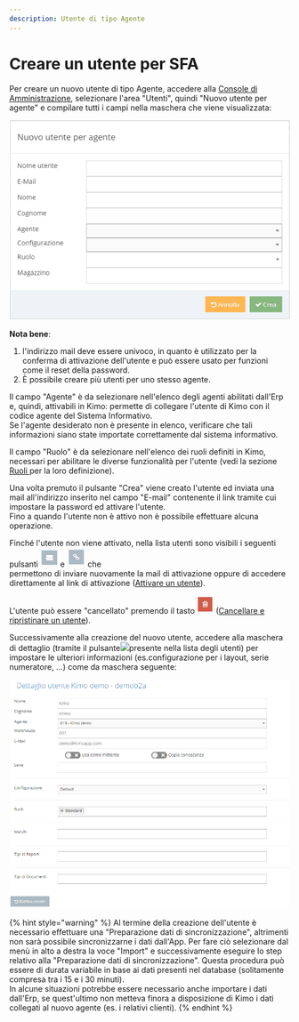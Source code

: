 ```yaml
---
description: Utente di tipo Agente
---
```


# Creare un utente per SFA

Per creare un nuovo utente di tipo Agente, accedere alla [Console di Amministrazione](../../../introduzione/moduli/console-admin.md), selezionare l'area "Utenti", quindi "Nuovo utente per agente" e compilare tutti i campi nella maschera che viene visualizzata:

![](../../../.gitbook/assets/nuovo-agente.png)

**Nota bene**: 

1. l'indirizzo mail deve essere univoco, in quanto è utilizzato per la conferma di attivazione dell'utente e può essere usato per funzioni come il reset della password.
2. È possibile creare più utenti per uno stesso agente.

Il campo "Agente" è da selezionare nell'elenco degli agenti abilitati dall'Erp e, quindi, attivabili in Kimo: permette di collegare l'utente di Kimo con il codice agente del Sistema Informativo.  
Se l'agente desiderato non è presente in elenco, verificare che tali informazioni siano state importate correttamente dal sistema informativo.

Il campo "Ruolo" è da selezionare nell'elenco dei ruoli definiti in Kimo, necessari per abilitare le diverse funzionalità per l'utente \(vedi la sezione [Ruoli ](../../ruoli.md)per la loro definizione\).

Una volta premuto il pulsante "Crea" viene creato l'utente ed inviata una mail all'indirizzo inserito nel campo "E-mail" contenente il link tramite cui impostare la password ed attivare l'utente.  
Fino a quando l'utente non è attivo non è possibile effettuare alcuna operazione.

Finché l'utente non viene attivato, nella lista utenti sono visibili i seguenti pulsanti ![](../../../.gitbook/assets/image%20%2821%29.png) e ![](../../../.gitbook/assets/image%20%2814%29.png) che  
permettono di inviare nuovamente la mail di attivazione oppure di accedere direttamente al link di attivazione \([Attivare un utente](../attivazione-di-un-utente.md)\).

L'utente può essere "cancellato" premendo il tasto ![](../../../.gitbook/assets/delete.PNG) \([Cancellare e ripristinare un utente](../archiviazione-e-ripristino.md)\).

Successivamente alla creazione del nuovo utente, accedere alla maschera di dettaglio \(tramite il pulsante![](https://s3.amazonaws.com/cdn.freshdesk.com/data/helpdesk/attachments/production/22000944744/original/4x9HKCgjY3XGNWMcPqpU72T_RzvTC8lGyw.png?1485475532)presente nella lista degli utenti\) per impostare le ulteriori informazioni \(es.configurazione per i layout, serie numeratore, ...\) come da maschera seguente:

![](../../../.gitbook/assets/image%20%2820%29.png)

{% hint style="warning" %}
Al termine della creazione dell'utente è necessario effettuare una "Preparazione dati di sincronizzazione", altrimenti non sarà possibile sincronizzarne i dati dall'App. Per fare ciò selezionare dal menù in alto a destra la voce "Import" e successivamente eseguire lo step relativo alla "Preparazione dati di sincronizzazione". Questa procedura può essere di durata variabile in base ai dati presenti nel database \(solitamente compresa tra i 15 e i 30 minuti\).  
In alcune situazioni potrebbe essere necessario anche importare i dati dall'Erp, se quest'ultimo non metteva finora a disposizione di Kimo i dati collegati al nuovo agente \(es. i relativi clienti\).
{% endhint %}

